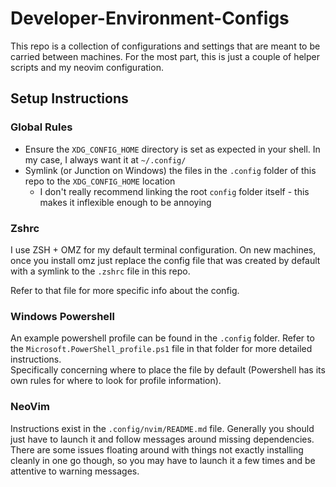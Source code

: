 # Developer-Environment-Configs

This repo is a collection of configurations and settings that are meant to be carried between machines.
For the most part, this is just a couple of helper scripts and my neovim configuration.

## Setup Instructions

### Global Rules

- Ensure the `XDG_CONFIG_HOME` directory is set as expected in your shell.
  In my case, I always want it at `~/.config/`
- Symlink (or Junction on Windows) the files in the `.config` folder of this repo to the `XDG_CONFIG_HOME` location
  - I don't really recommend linking the root `config` folder itself - this makes it inflexible enough to be annoying

### Zshrc

I use ZSH + OMZ for my default terminal configuration. 
On new machines, once you install omz just replace the config file that was created by default with a symlink to 
the `.zshrc` file in this repo. 

Refer to that file for more specific info about the config. 

### Windows Powershell

An example powershell profile can be found in the `.config` folder.
Refer to the `Microsoft.PowerShell_profile.ps1` file in that folder for more detailed instructions.  
Specifically concerning where to place the file by default (Powershell has its own rules for where to look for profile information).


### NeoVim

Instructions exist in the `.config/nvim/README.md` file.
Generally you should just have to launch it and follow messages around missing dependencies.
There are some issues floating around with things not exactly installing cleanly in one go though, 
so you may have to launch it a few times and be attentive to warning messages. 
